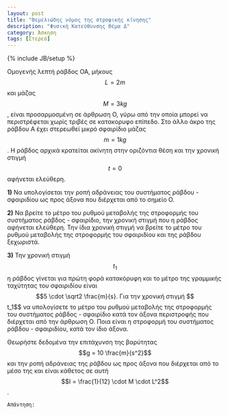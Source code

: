 ```yaml
---
layout: post
title: "Θεμελιώδης νόμος της στροφικής κίνησης"
description: "Φυσική Κατεύθυνσης Θέμα Δ"
category: Άσκηση
tags: [Στερεό]
---
```

{% include JB/setup %}

Ομογενής λεπτή ράβδος ΟΑ, μήκους $$L = 2 m$$ και μάζας $$M = 3kg$$, είναι προσαρμοσμένη σε άρθρωση Ο, γύρω από την οποία μπορεί να περιστρέφεται χωρίς τριβές σε κατακορυφο επίπεδο. Στο άλλο άκρο της ράβδου Α έχει στερεωθεί μικρό σφαιρίδιο μάζας $$m = 1 kg$$. Η ράβδος αρχικά κρατείται ακίνητη στην οριζόντια θέση και την χρονική στιγμή $$t = 0$$ αφήνεται ελεύθερη.

**1)** Να υπολογίσεται την ροπή αδράνειας του συστήματος ράβδου - σφαιριδίου ως προς άξονα που διέρχεται από το σημείο Ο.

**2)** Να βρείτε το μέτρο του ρυθμού μεταβολής της στροφορμής του συστήματος ράβδος - σφαιρίδιο, την χρονική στιγμή που η ράβδος αφήνεται ελεύθερη. Την ίδια χρονική στιγμή να βρείτε το μέτρο του ρυθμού μεταβολής της στροφορμής του σφαιριδίου και της ράβδου ξεχωριστά.  

**3)** Την χρονική στιγμή $$t_1$$ η ράβδος γίνεται για πρώτη φορά κατακόρυφη και το μέτρο της γραμμικής ταχύτητας του σφαιριδίου είναι $$5 \cdot \sqrt2 \frac{m}{s}. 
Για την χρονική στιγμή $$t_1$$ να υπολογίσετε το μέτρο του ρυθμού μεταβολής της στροφορμής του συστήματος ράβδος - σφαιρίδιο κατά τον άξονα περιστροφής που διέρχεται από την άρθρωση Ο. Ποια είναι η στροφορμή του συστήματος ράβδου - σφαιριδίου, κατά τον ίδιο άξονα. 

Θεωρήστε δεδομένα την επιτάχυνση της βαρύτητας $$g = 10 \frac{m}{s^2}$$ και την ροπή αδράνειας της ράβδου ως προς άξονα που διέρχεται από το μέσο της και είναι κάθετος σε αυτή $$I = \frac{1}{12} \cdot M \cdot L^2$$.



`Απάντηση:`

